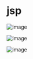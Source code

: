 # jsp

![image](https://user-images.githubusercontent.com/81903928/154256056-092ab220-9271-47a1-9e81-35f10e8e73e6.png)

![image](https://user-images.githubusercontent.com/81903928/154256253-335ef2a1-65dc-4311-90bb-7a3a166d4cc9.png)

![image](https://user-images.githubusercontent.com/81903928/154259048-1244d523-e37d-4414-897d-3872d6758ee1.png)
